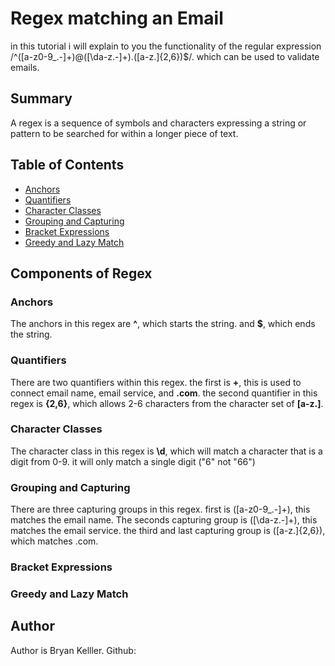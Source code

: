 # Regex matching an Email 

in this tutorial i will explain to you the functionality of the regular expression /^([a-z0-9_\.-]+)@([\da-z\.-]+)\.([a-z\.]{2,6})$/. which can be used to validate emails.

## Summary

A regex is a sequence of symbols and characters expressing a string or pattern to be searched for within a longer piece of text.

## Table of Contents

- [Anchors](#anchors)
- [Quantifiers](#quantifiers)
- [Character Classes](#character-classes)
- [Grouping and Capturing](#grouping-and-capturing)
- [Bracket Expressions](#bracket-expressions)
- [Greedy and Lazy Match](#greedy-and-lazy-match)

## Components of Regex

### Anchors
 The anchors in this regex are **^**, which starts the string. and **$**, which ends the string.
### Quantifiers
 There are two quantifiers within this regex. the first is **+**, this is used to connect email name, email service, and **.com**. the second quantifier in this regex is **{2,6}**, which allows 2-6 characters from the character set of **[a-z\.]**.
### Character Classes
  The character class in this regex is **\d**, which will match a character that is a digit from 0-9. it will only match a single digit ("6" not "66")
### Grouping and Capturing
  There are three capturing groups in this regex. first is ([a-z0-9_\.-]+), this matches the email name. The seconds capturing group is ([\da-z\.-]+), this matches the email service. the third and last capturing group is ([a-z\.]{2,6}), which matches .com.
### Bracket Expressions
  
### Greedy and Lazy Match

## Author

Author is Bryan Kelller. Github: 
